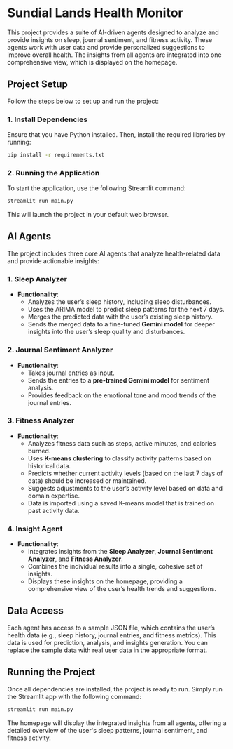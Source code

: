 # Sundial Lands Health Monitor

This project provides a suite of AI-driven agents designed to analyze and provide insights on sleep, journal sentiment, and fitness activity. These agents work with user data and provide personalized suggestions to improve overall health. The insights from all agents are integrated into one comprehensive view, which is displayed on the homepage.

## Project Setup

Follow the steps below to set up and run the project:

### 1. Install Dependencies
Ensure that you have Python installed. Then, install the required libraries by running:

```bash
pip install -r requirements.txt
```

### 2. Running the Application

To start the application, use the following Streamlit command:

```bash
streamlit run main.py
```

This will launch the project in your default web browser.

## AI Agents

The project includes three core AI agents that analyze health-related data and provide actionable insights:

### 1. **Sleep Analyzer**
   - **Functionality**: 
     - Analyzes the user’s sleep history, including sleep disturbances.
     - Uses the ARIMA model to predict sleep patterns for the next 7 days.
     - Merges the predicted data with the user’s existing sleep history.
     - Sends the merged data to a fine-tuned **Gemini model** for deeper insights into the user’s sleep quality and disturbances.

### 2. **Journal Sentiment Analyzer**
   - **Functionality**: 
     - Takes journal entries as input.
     - Sends the entries to a **pre-trained Gemini model** for sentiment analysis.
     - Provides feedback on the emotional tone and mood trends of the journal entries.

### 3. **Fitness Analyzer**
   - **Functionality**: 
     - Analyzes fitness data such as steps, active minutes, and calories burned.
     - Uses **K-means clustering** to classify activity patterns based on historical data.
     - Predicts whether current activity levels (based on the last 7 days of data) should be increased or maintained.
     - Suggests adjustments to the user’s activity level based on data and domain expertise.
     - Data is imported using a saved K-means model that is trained on past activity data.

### 4. **Insight Agent**
   - **Functionality**: 
     - Integrates insights from the **Sleep Analyzer**, **Journal Sentiment Analyzer**, and **Fitness Analyzer**.
     - Combines the individual results into a single, cohesive set of insights.
     - Displays these insights on the homepage, providing a comprehensive view of the user’s health trends and suggestions.

## Data Access

Each agent has access to a sample JSON file, which contains the user’s health data (e.g., sleep history, journal entries, and fitness metrics). This data is used for prediction, analysis, and insights generation. You can replace the sample data with real user data in the appropriate format.

## Running the Project

Once all dependencies are installed, the project is ready to run. Simply run the Streamlit app with the following command:

```bash
streamlit run main.py
```

The homepage will display the integrated insights from all agents, offering a detailed overview of the user's sleep patterns, journal sentiment, and fitness activity.